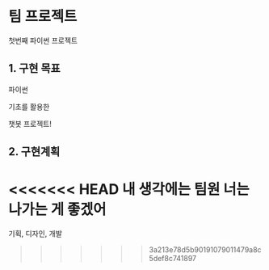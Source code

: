 # 팀 프로젝트
첫번째 파이썬 프로젝트

## 1. 구현 목표
파이썬

기초를 활용한

챗봇 프로젝트!

## 2. 구현계획
<<<<<<< HEAD
내 생각에는 팀원 너는 나가는 게 좋겠어
=======
기획, 디자인, 개발
>>>>>>> 3a213e78d5b90191079011479a8c5def8c741897
